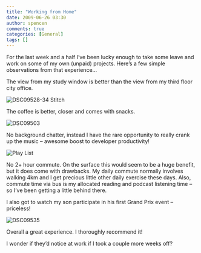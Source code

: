 ```yaml
---
title: "Working from Home"
date: 2009-06-26 03:30
author: spencen
comments: true
categories: [General]
tags: []
---
```


For the last week and a half I’ve been lucky enough to take some leave and work on some of my own (unpaid) projects. Here’s a few simple observations from that experience…
  

The view from my study window is better than the view from my third floor city office.
  

![DSC09528-34 Stitch](/images/DSC09528-34%20Stitch_3.jpg "DSC09528-34 Stitch") 
  

The coffee is better, closer and comes with snacks.
  

![DSC09503](/images/DSC09503_1.jpg "DSC09503") 
  

No background chatter, instead I have the rare opportunity to really crank up the music – awesome boost to developer productivity!
  

![Play List](/images/Play%20List_1.png "Play List") 
  

No 2+ hour commute. On the surface this would seem to be a huge benefit, but it does come with drawbacks. My daily commute normally involves walking 4km and I get precious little other daily exercise these days. Also, commute time via bus is my allocated reading and podcast listening time – so I’ve been getting a little behind there.
  

I also got to watch my son participate in his first Grand Prix event – priceless!
  

![DSC09535](/images/DSC09535_1.jpg "DSC09535") 
  

Overall a great experience. I thoroughly recommend it!
  

I wonder if they’d notice at work if I took a couple more weeks off?


